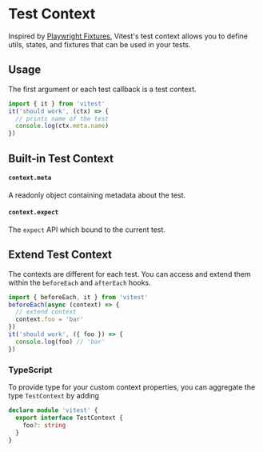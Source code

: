 # Test Context

Inspired by [Playwright Fixtures](https://playwright.dev/docs/test-fixtures), Vitest's test context allows you to define utils, states, and fixtures that can be used in your tests.

## Usage

The first argument or each test callback is a test context.

```ts
import { it } from 'vitest'
it('should work', (ctx) => {
  // prints name of the test
  console.log(ctx.meta.name)
})
```

## Built-in Test Context

#### `context.meta`

A readonly object containing metadata about the test.

#### `context.expect`

The `expect` API which bound to the current test.

## Extend Test Context

The contexts are different for each test. You can access and extend them within the `beforeEach` and `afterEach` hooks.

```ts
import { beforeEach, it } from 'vitest'
beforeEach(async (context) => {
  // extend context
  context.foo = 'bar'
})
it('should work', ({ foo }) => {
  console.log(foo) // 'bar'
})
```

### TypeScript

To provide type for your custom context properties, you can aggregate the type `TestContext` by adding

```ts
declare module 'vitest' {
  export interface TestContext {
    foo?: string
  }
}
```
